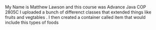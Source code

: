 My Name is Matthew Lawson and this course was Advance Java COP 2805C
I uploaded a bunch of differenct classes that extended things like fruits and vegtables . I then created a container called item that would include this types of foods 
